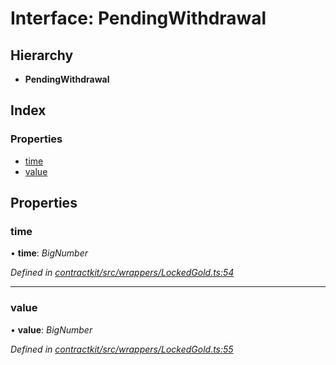 # Interface: PendingWithdrawal

## Hierarchy

* **PendingWithdrawal**

## Index

### Properties

* [time](_wrappers_lockedgold_.pendingwithdrawal.md#time)
* [value](_wrappers_lockedgold_.pendingwithdrawal.md#value)

## Properties

###  time

• **time**: *BigNumber*

*Defined in [contractkit/src/wrappers/LockedGold.ts:54](https://github.com/medhak1/celo-monorepo/blob/master/packages/sdk/contractkit/src/wrappers/LockedGold.ts#L54)*

___

###  value

• **value**: *BigNumber*

*Defined in [contractkit/src/wrappers/LockedGold.ts:55](https://github.com/medhak1/celo-monorepo/blob/master/packages/sdk/contractkit/src/wrappers/LockedGold.ts#L55)*
